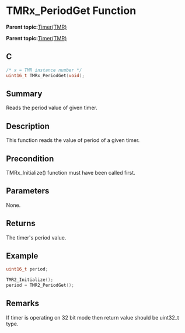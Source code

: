# TMRx\_PeriodGet Function

**Parent topic:**[Timer\(TMR\)](GUID-493DD237-5B81-441C-B4FC-53AA6191C224.md)

**Parent topic:**[Timer\(TMR\)](GUID-4FD9BFDE-4887-4C40-B254-C39D2B1DE0F5.md)

## C

```c
/* x = TMR instance number */
uint16_t TMRx_PeriodGet(void);
```

## Summary

Reads the period value of given timer.

## Description

This function reads the value of period of a given timer.

## Precondition

TMRx\_Initialize\(\) function must have been called first.

## Parameters

None.

## Returns

The timer's period value.

## Example

```c
uint16_t period;

TMR2_Initialize();
period = TMR2_PeriodGet();
```

## Remarks

If timer is operating on 32 bit mode then return value should be uint32\_t type.


